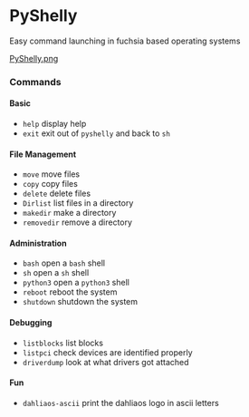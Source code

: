 # PyShelly
 
Easy command launching in fuchsia based operating systems

[PyShelly.png](https://github.com/dahlia-os/Icons/blob/master/Application-Icons/Pyshelly.png)

### Commands

#### Basic
* `help` display help
* `exit` exit out of `pyshelly` and back to `sh`

#### File Management
* `move` move files
* `copy` copy files
* `delete` delete files
* `Dirlist` list files in a directory
* `makedir` make a directory
* `removedir` remove a directory

#### Administration
* `bash` open a `bash` shell
* `sh` open a `sh` shell
* `python3` open a `python3` shell
* `reboot` reboot the system
* `shutdown` shutdown the system

#### Debugging
* `listblocks` list blocks
* `listpci` check devices are identified properly
* `driverdump` look at what drivers got attached 

#### Fun
* `dahliaos-ascii` print the dahliaos logo in ascii letters



